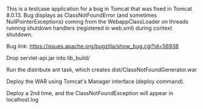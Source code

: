This is a testcase application for a bug in Tomcat that was fixed in Tomcat 8.0.13.  Bug displays as ClassNotFoundError (and sometimes NullPointerExceptions) coming from the WebappClassLoader on threads running shutdown handlers (registered in web.xml) during context shutdown.

Bug link:  https://issues.apache.org/bugzilla/show_bug.cgi?id=56938

Drop servlet-api.jar into lib_build/

Run the distribute ant task, which creates dist/ClassNotFoundGenerator.war

Deploy the WAR using Tomcat's Manager interface (deploy command).

Deploy a 2nd time, and the ClassNotFoundException will appear in localhost.log
